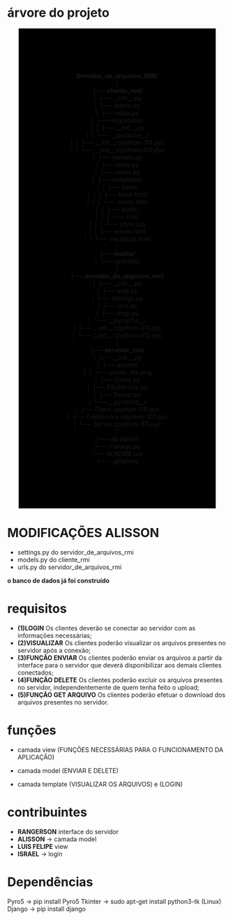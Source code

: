 # árvore do projeto

<div style="background-color: black; padding: 100px; width: 50%; margin: 0 auto; text-align: center;">
<b>Servidor_de_arquivos_RMI/</b> <br>
│<br>
├── <b>cliente_rmi/</b><br>
│   ├── __init__.py<br>
│   ├── admin.py<br>
│   ├── apps.py<br>
│   ├── migrations/<br>
│   │   ├── __init__.py<br>
│   │   └── __pycache__/<br>
│   │       ├── __init__.cpython-311.pyc<br>
│   │       └── __init__.cpython-312.pyc<br>
│   ├── models.py<br>
│   ├── tests.py<br>
│   ├── views.py<br>
│   ├── templates/<br>
│   │   ├── base/<br>
│   │   │   ├── base.html<br>
│   │   │   └── menu.html<br>
│   │   ├── static/<br>
│   │   │   └── css/<br>
│   │   │       └── style.css<br>
│   │   ├── enviar.html<br>
│   │   └── visualizar.html<br>
│<br>
├── <b>media/</b><br>
│   ├── uploads/<br>
|<br>
├── <b>servidor_de_arquivos_rmi/</b><br>
│   ├── __init__.py<br>
│   ├── asgi.py<br>
│   ├── settings.py<br>
│   ├── urls.py<br>
│   ├── wsgi.py<br>
│   └── __pycache__/<br>
│       ├── __init__.cpython-311.pyc<br>
│       └── __init__.cpython-312.pyc<br>
│<br>
├── <b>servidor_rmi/</b><br>                                                                       
│   ├── __init__.py<br>
│   ├── assets/<br>
│   │   └── server_file.png<br>
│   ├── Client.py<br>
│   ├── FileService.py<br>
│   ├── Server.py<br>
│   └── __pycache__/<br>
│       ├── Client.cpython-311.pyc<br>
│       ├── FileService.cpython-311.pyc<br>
│       └── Server.cpython-311.pyc<br>
│<br>
├── db.sqlite3<br>
├── manage.py<br>
├── README.md<br>
└── .gitignore<br>
</div>



# MODIFICAÇÕES ALISSON

- settings.py do servidor_de_arquivos_rmi
- models.py do cliente_rmi
- urls.py do servidor_de_arquivos_rmi

<b>o banco de dados já foi construído</b>





# requisitos 

- <b>(1)LOGIN</b> Os clientes deverão se conectar ao servidor com as informações necessárias;
- <b>(2)VISUALIZAR</b> Os clientes poderão visualizar os arquivos presentes no servidor após a conexão;
- <b>(3)FUNÇÃO ENVIAR</b> Os clientes poderão enviar os arquivos a partir da interface para o servidor que deverá disponibilizar
aos demais clientes conectados;
- <b>(4)FUNÇÃO DELETE</b> Os clientes poderão excluir os arquivos presentes no servidor, independentemente de quem tenha feito
o upload;
- <b>(5)FUNÇÃO GET ARQUIVO</b> Os clientes poderão efetuar o download dos arquivos presentes no servidor.

# funções 

- camada view (FUNÇÕES NECESSÁRIAS PARA O FUNCIONAMENTO DA APLICAÇÃO)

- camada model (ENVIAR E DELETE)

- camada template (VISUALIZAR OS ARQUIVOS) e (LOGIN)


# contribuintes

- <b>RANGERSON</b> interface do servidor
- <b>ALISSON</b> -> camada model
- <b>LUIS FELIPE</b> view
- <b>ISRAEL</b> -> login

# Dependências
Pyro5 -> pip install Pyro5
Tkinter -> sudo apt-get install python3-tk (Linux)
Django -> pip install django
